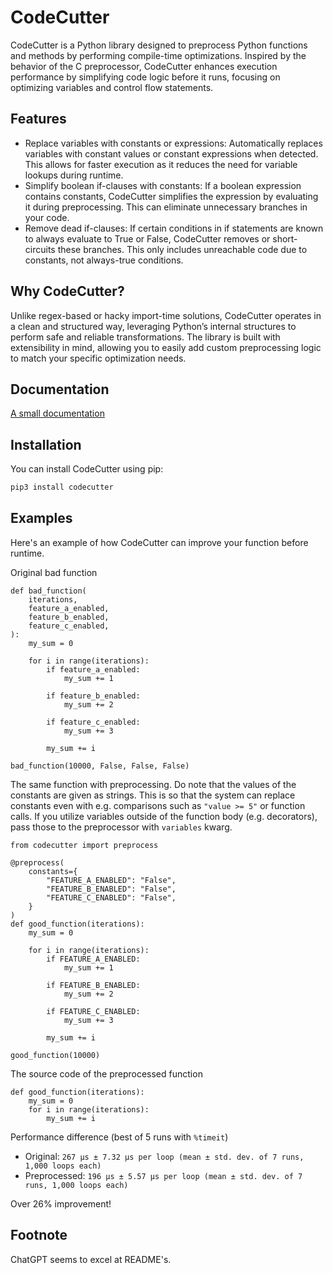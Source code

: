# CodeCutter

CodeCutter is a Python library designed to preprocess Python functions and methods by performing compile-time optimizations. Inspired by the behavior of the C preprocessor, CodeCutter enhances execution performance by simplifying code logic before it runs, focusing on optimizing variables and control flow statements.

## Features

- Replace variables with constants or expressions: Automatically replaces variables with constant values or constant expressions when detected. This allows for faster execution as it reduces the need for variable lookups during runtime.
- Simplify boolean if-clauses with constants: If a boolean expression contains constants, CodeCutter simplifies the expression by evaluating it during preprocessing. This can eliminate unnecessary branches in your code.
- Remove dead if-clauses: If certain conditions in if statements are known to always evaluate to True or False, CodeCutter removes or short-circuits these branches. This only includes unreachable code due to constants, not always-true conditions.

## Why CodeCutter?

Unlike regex-based or hacky import-time solutions, CodeCutter operates in a clean and structured way, leveraging Python’s internal structures to perform safe and reliable transformations. The library is built with extensibility in mind, allowing you to easily add custom preprocessing logic to match your specific optimization needs.

## Documentation

[A small documentation](documentation.md)

## Installation

You can install CodeCutter using pip:

```bash
pip3 install codecutter
```

## Examples

Here's an example of how CodeCutter can improve your function before runtime.

Original bad function

```python3
def bad_function(
    iterations,
    feature_a_enabled,
    feature_b_enabled,
    feature_c_enabled,
):
    my_sum = 0

    for i in range(iterations):
        if feature_a_enabled:
            my_sum += 1

        if feature_b_enabled:
            my_sum += 2

        if feature_c_enabled:
            my_sum += 3

        my_sum += i

bad_function(10000, False, False, False)
```

The same function with preprocessing. Do note that the values of the constants
are given as strings. This is so that the system can replace constants even with
e.g. comparisons such as `"value >= 5"` or function calls. If you utilize
variables outside of the function body (e.g. decorators), pass those to the
preprocessor with `variables` kwarg.

```python3
from codecutter import preprocess

@preprocess(
    constants={
        "FEATURE_A_ENABLED": "False",
        "FEATURE_B_ENABLED": "False",
        "FEATURE_C_ENABLED": "False",
    }
)
def good_function(iterations):
    my_sum = 0

    for i in range(iterations):
        if FEATURE_A_ENABLED:
            my_sum += 1

        if FEATURE_B_ENABLED:
            my_sum += 2

        if FEATURE_C_ENABLED:
            my_sum += 3

        my_sum += i

good_function(10000)
```

The source code of the preprocessed function

```python3
def good_function(iterations):
    my_sum = 0
    for i in range(iterations):
        my_sum += i
```

Performance difference (best of 5 runs with `%timeit`)

- Original: `267 µs ± 7.32 µs per loop (mean ± std. dev. of 7 runs, 1,000 loops each)`
- Preprocessed: `196 µs ± 5.57 µs per loop (mean ± std. dev. of 7 runs, 1,000 loops each)`

Over 26% improvement!

## Footnote

ChatGPT seems to excel at README's.
